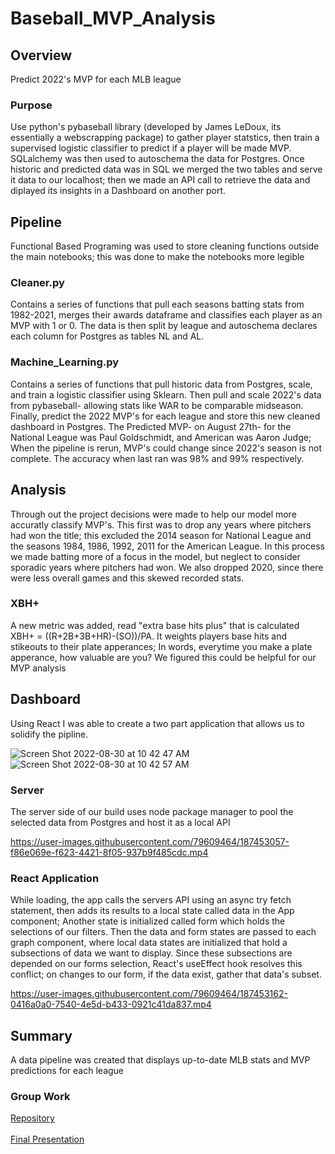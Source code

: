 # Baseball_MVP_Analysis
## Overview
Predict 2022's MVP for each MLB league

### Purpose
Use python's pybaseball library (developed by James LeDoux, its essentially a webscrapping package) to gather player statstics, then train a supervised logistic classifier to predict if a player will be made MVP. SQLalchemy was then used to autoschema the data for Postgres. Once historic and predicted data was in SQL we merged the two tables and serve it data to our localhost; then we made an API call to retrieve the data and diplayed its insights in a Dashboard on another port.

## Pipeline
Functional Based Programing was used to store cleaning functions outside the main notebooks; this was done to make the notebooks more legible
### Cleaner.py
Contains a series of functions that pull each seasons batting stats from 1982-2021, merges their awards dataframe and classifies each player as an MVP with 1 or 0. The data is then split by league and autoschema declares each column for Postgres as tables NL and AL. 
### Machine_Learning.py
Contains a series of functions that pull historic data from Postgres, scale, and train a logistic classifier using Sklearn. Then pull and scale 2022's data from pybaseball- allowing stats like WAR to be comparable midseason. Finally, predict the 2022 MVP's for each league and store this new cleaned dashboard in Postgres. The Predicted MVP- on August 27th- for the National League was Paul Goldschmidt, and American was Aaron Judge; When the pipeline is rerun, MVP's could change since 2022's season is not complete. The accuracy when last ran was 98% and 99% respectively.

## Analysis
Through out the project decisions were made to help our model more accuratly classify MVP's. This first was to drop any years where pitchers had won the title; this excluded the 2014 season for National League and the seasons 1984, 1986, 1992, 2011 for the American League. In this process we made batting more of a focus in the model, but neglect to consider sporadic years where pitchers had won. We also dropped 2020, since there were less overall games and this skewed recorded stats.
### XBH+
A new metric was added, read "extra base hits plus" that is calculated XBH+ = ((R+2B+3B+HR)-(SO))/PA. It weights players base hits and stikeouts to their plate apperances; In words, everytime you make a plate apperance, how valuable are you? We figured this could be helpful for our MVP analysis

## Dashboard
Using React I was able to create a two part application that allows us to solidify the pipline.

![Screen Shot 2022-08-30 at 10 42 47 AM](https://user-images.githubusercontent.com/79609464/187493285-7b863839-077a-4784-bb5a-8880324dc0d2.png)
![Screen Shot 2022-08-30 at 10 42 57 AM](https://user-images.githubusercontent.com/79609464/187493308-5bb8de02-6cf0-4364-ac5d-fa9a0269ec91.png)

### Server
The server side of our build uses node package manager to pool the selected data from Postgres and host it as a local API

https://user-images.githubusercontent.com/79609464/187453057-f86e069e-f623-4421-8f05-937b9f485cdc.mp4

### React Application
While loading, the app calls the servers API using an async try fetch statement, then adds its results to a local state called data in the App component; Another state is initialized called form which holds the selections of our filters. Then the data and form states are passed to each graph component, where local data states are initialized that hold a subsections of data we want to display. Since these subsections are depended on our forms selection, React's useEffect hook resolves this conflict; on changes to our form, if the data exist, gather that data's subset.

https://user-images.githubusercontent.com/79609464/187453162-0416a0a0-7540-4e5d-b433-0921c41da837.mp4

## Summary
A data pipeline was created that displays up-to-date MLB stats and MVP predictions for each league

### Group Work
[Repository](https://github.com/lbp12/Moneyball)<br /><br />
[Final Presentation](https://docs.google.com/presentation/d/1XskK5MMPLX6G7jf0J1knfi2zl5QrayQTjjjfoeoP_kA/edit?usp=sharing)


